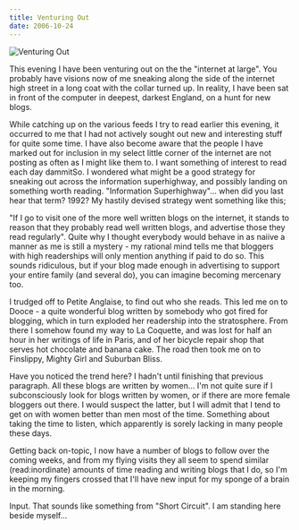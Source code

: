 ```yaml
---
title: Venturing Out
date: 2006-10-24
---
```


![Venturing Out](https://source.unsplash.com/di8ognBauG0/1600x900)

This evening I have been venturing out on the the "internet at large". You probably have visions now of me sneaking along the side of the internet high street in a long coat with the collar turned up. In reality, I have been sat in front of the computer in deepest, darkest England, on a hunt for new blogs.

While catching up on the various feeds I try to read earlier this evening, it occurred to me that I had not actively sought out new and interesting stuff for quite some time. I have also become aware that the people I have marked out for inclusion in my select little corner of the internet are not posting as often as I might like them to. I want something of interest to read each day dammitSo. I wondered what might be a good strategy for sneaking out across the information superhighway, and possibly landing on something worth reading. "Information Superhighway"... when did you last hear that term? 1992? My hastily devised strategy went something like this;

"If I go to visit one of the more well written blogs on the internet, it stands to reason that they probably read well written blogs, and advertise those they read regularly". Quite why I thought everybody would behave in as naiive a manner as me is still a mystery - my rational mind tells me that bloggers with high readerships will only mention anything if paid to do so. This sounds ridiculous, but if your blog made enough in advertising to support your entire family (and several do), you can imagine becoming mercenary too.

I trudged off to Petite Anglaise, to find out who she reads. This led me on to Dooce - a quite wonderful blog written by somebody who got fired for blogging, which in turn exploded her readership into the stratosphere. From there I somehow found my way to La Coquette, and was lost for half an hour in her writings of life in Paris, and of her bicycle repair shop that serves hot chocolate and banana cake. The road then took me on to Finslippy, Mighty Girl and Suburban Bliss.

Have you noticed the trend here? I hadn't until finishing that previous paragraph. All these blogs are written by women... I'm not quite sure if I subconsciously look for blogs written by women, or if there are more female bloggers out there. I would suspect the latter, but I will admit that I tend to get on with women better than men most of the time. Something about taking the time to listen, which apparently is sorely lacking in many people these days.

Getting back on-topic, I now have a number of blogs to follow over the coming weeks, and from my flying visits they all seem to spend similar (read:inordinate) amounts of time reading and writing blogs that I do, so I'm keeping my fingers crossed that I'll have new input for my sponge of a brain in the morning.

Input. That sounds like something from "Short Circuit". I am standing here beside myself...